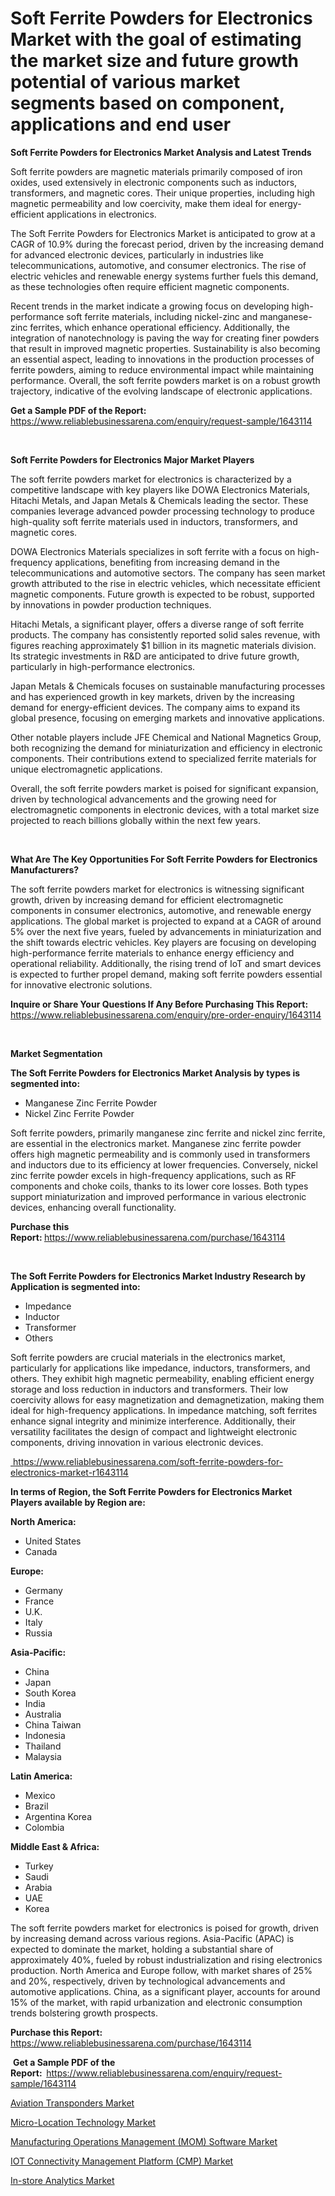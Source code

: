 <p><h1>Soft Ferrite Powders for Electronics Market with the goal of estimating the market size and future growth potential of various market segments based on component, applications and end user</h1></p><p><strong>Soft Ferrite Powders for Electronics Market Analysis and Latest Trends</strong></p>
<p><p>Soft ferrite powders are magnetic materials primarily composed of iron oxides, used extensively in electronic components such as inductors, transformers, and magnetic cores. Their unique properties, including high magnetic permeability and low coercivity, make them ideal for energy-efficient applications in electronics.</p><p>The Soft Ferrite Powders for Electronics Market is anticipated to grow at a CAGR of 10.9% during the forecast period, driven by the increasing demand for advanced electronic devices, particularly in industries like telecommunications, automotive, and consumer electronics. The rise of electric vehicles and renewable energy systems further fuels this demand, as these technologies often require efficient magnetic components. </p><p>Recent trends in the market indicate a growing focus on developing high-performance soft ferrite materials, including nickel-zinc and manganese-zinc ferrites, which enhance operational efficiency. Additionally, the integration of nanotechnology is paving the way for creating finer powders that result in improved magnetic properties. Sustainability is also becoming an essential aspect, leading to innovations in the production processes of ferrite powders, aiming to reduce environmental impact while maintaining performance. Overall, the soft ferrite powders market is on a robust growth trajectory, indicative of the evolving landscape of electronic applications.</p></p>
<p><strong>Get a Sample PDF of the Report:&nbsp;</strong> <a href="https://www.reliablebusinessarena.com/enquiry/request-sample/1643114?utm_campaign=1685&utm_medium=2&utm_source=Github&utm_content=ia&utm_term=23102024&utm_id=soft-ferrite-powders-for-electronics">https://www.reliablebusinessarena.com/enquiry/request-sample/1643114</a></p>
<p>&nbsp;</p>
<p><strong>Soft Ferrite Powders for Electronics Major Market Players</strong></p>
<p><p>The soft ferrite powders market for electronics is characterized by a competitive landscape with key players like DOWA Electronics Materials, Hitachi Metals, and Japan Metals & Chemicals leading the sector. These companies leverage advanced powder processing technology to produce high-quality soft ferrite materials used in inductors, transformers, and magnetic cores.</p><p>DOWA Electronics Materials specializes in soft ferrite with a focus on high-frequency applications, benefiting from increasing demand in the telecommunications and automotive sectors. The company has seen market growth attributed to the rise in electric vehicles, which necessitate efficient magnetic components. Future growth is expected to be robust, supported by innovations in powder production techniques.</p><p>Hitachi Metals, a significant player, offers a diverse range of soft ferrite products. The company has consistently reported solid sales revenue, with figures reaching approximately $1 billion in its magnetic materials division. Its strategic investments in R&D are anticipated to drive future growth, particularly in high-performance electronics.</p><p>Japan Metals & Chemicals focuses on sustainable manufacturing processes and has experienced growth in key markets, driven by the increasing demand for energy-efficient devices. The company aims to expand its global presence, focusing on emerging markets and innovative applications.</p><p>Other notable players include JFE Chemical and National Magnetics Group, both recognizing the demand for miniaturization and efficiency in electronic components. Their contributions extend to specialized ferrite materials for unique electromagnetic applications. </p><p>Overall, the soft ferrite powders market is poised for significant expansion, driven by technological advancements and the growing need for electromagnetic components in electronic devices, with a total market size projected to reach billions globally within the next few years.</p></p>
<p>&nbsp;</p>
<p><strong>What Are The Key Opportunities For Soft Ferrite Powders for Electronics Manufacturers?</strong></p>
<p><p>The soft ferrite powders market for electronics is witnessing significant growth, driven by increasing demand for efficient electromagnetic components in consumer electronics, automotive, and renewable energy applications. The global market is projected to expand at a CAGR of around 5% over the next five years, fueled by advancements in miniaturization and the shift towards electric vehicles. Key players are focusing on developing high-performance ferrite materials to enhance energy efficiency and operational reliability. Additionally, the rising trend of IoT and smart devices is expected to further propel demand, making soft ferrite powders essential for innovative electronic solutions.</p></p>
<p><strong>Inquire or Share Your Questions If Any Before Purchasing This Report:</strong> <a href="https://www.reliablebusinessarena.com/enquiry/pre-order-enquiry/1643114?utm_campaign=1685&utm_medium=2&utm_source=Github&utm_content=ia&utm_term=23102024&utm_id=soft-ferrite-powders-for-electronics">https://www.reliablebusinessarena.com/enquiry/pre-order-enquiry/1643114</a></p>
<p>&nbsp;</p>
<p><strong>Market Segmentation</strong></p>
<p><strong>The Soft Ferrite Powders for Electronics Market Analysis by types is segmented into:</strong></p>
<p><ul><li>Manganese Zinc Ferrite Powder</li><li>Nickel Zinc Ferrite Powder</li></ul></p>
<p><p>Soft ferrite powders, primarily manganese zinc ferrite and nickel zinc ferrite, are essential in the electronics market. Manganese zinc ferrite powder offers high magnetic permeability and is commonly used in transformers and inductors due to its efficiency at lower frequencies. Conversely, nickel zinc ferrite powder excels in high-frequency applications, such as RF components and choke coils, thanks to its lower core losses. Both types support miniaturization and improved performance in various electronic devices, enhancing overall functionality.</p></p>
<p><strong>Purchase this Report:&nbsp;</strong><a href="https://www.reliablebusinessarena.com/purchase/1643114?utm_campaign=1685&utm_medium=2&utm_source=Github&utm_content=ia&utm_term=23102024&utm_id=soft-ferrite-powders-for-electronics">https://www.reliablebusinessarena.com/purchase/1643114</a></p>
<p>&nbsp;</p>
<p><strong>The Soft Ferrite Powders for Electronics Market Industry Research by Application is segmented into:</strong></p>
<p><ul><li>Impedance</li><li>Inductor</li><li>Transformer</li><li>Others</li></ul></p>
<p><p>Soft ferrite powders are crucial materials in the electronics market, particularly for applications like impedance, inductors, transformers, and others. They exhibit high magnetic permeability, enabling efficient energy storage and loss reduction in inductors and transformers. Their low coercivity allows for easy magnetization and demagnetization, making them ideal for high-frequency applications. In impedance matching, soft ferrites enhance signal integrity and minimize interference. Additionally, their versatility facilitates the design of compact and lightweight electronic components, driving innovation in various electronic devices.</p></p>
<p><a href="https://www.reliablebusinessarena.com/soft-ferrite-powders-for-electronics-market-r1643114?utm_campaign=1685&utm_medium=2&utm_source=Github&utm_content=ia&utm_term=23102024&utm_id=soft-ferrite-powders-for-electronics">&nbsp;https://www.reliablebusinessarena.com/soft-ferrite-powders-for-electronics-market-r1643114</a></p>
<p><strong>In terms of Region, the Soft Ferrite Powders for Electronics Market Players available by Region are:</strong></p>
<p>
    <p> <strong> North America: </strong>
        <ul>
            <li>United States</li>
            <li>Canada</li>
        </ul>
        </p> 
    <p> <strong> Europe: </strong>
        <ul>
            <li>Germany</li>
            <li>France</li>
            <li>U.K.</li>
            <li>Italy</li>
            <li>Russia</li>
        </ul>
        </p> 
    <p> <strong> Asia-Pacific: </strong>
        <ul>
            <li>China</li>
            <li>Japan</li>
            <li>South Korea</li>
            <li>India</li>
            <li>Australia</li>
            <li>China Taiwan</li>
            <li>Indonesia</li>
            <li>Thailand</li>
            <li>Malaysia</li>
        </ul>
        </p> 
    <p> <strong> Latin America: </strong>
        <ul>
            <li>Mexico</li>
            <li>Brazil</li>
            <li>Argentina Korea</li>
            <li>Colombia</li>
        </ul>
        </p> 
    <p> <strong> Middle East & Africa: </strong>
        <ul>
            <li>Turkey</li>
            <li>Saudi</li>
            <li>Arabia</li>
            <li>UAE</li>
            <li>Korea</li>
        </ul>
    </p>
    </p>
<p><p>The soft ferrite powders market for electronics is poised for growth, driven by increasing demand across various regions. Asia-Pacific (APAC) is expected to dominate the market, holding a substantial share of approximately 40%, fueled by robust industrialization and rising electronics production. North America and Europe follow, with market shares of 25% and 20%, respectively, driven by technological advancements and automotive applications. China, as a significant player, accounts for around 15% of the market, with rapid urbanization and electronic consumption trends bolstering growth prospects.</p></p>
<p><strong>Purchase this Report: </strong><a href="https://www.reliablebusinessarena.com/purchase/1643114?utm_campaign=1685&utm_medium=2&utm_source=Github&utm_content=ia&utm_term=23102024&utm_id=soft-ferrite-powders-for-electronics">https://www.reliablebusinessarena.com/purchase/1643114</a></p>
<p>&nbsp;<strong>Get a Sample PDF of the Report:&nbsp;&nbsp;</strong><a href="https://www.reliablebusinessarena.com/enquiry/request-sample/1643114?utm_campaign=1685&utm_medium=2&utm_source=Github&utm_content=ia&utm_term=23102024&utm_id=soft-ferrite-powders-for-electronics">https://www.reliablebusinessarena.com/enquiry/request-sample/1643114</a></p>
<p><strong></strong></p>
<p><p><a href="https://issuu.com/reportprime-2/docs/aviation-transponders-market-size-2_57e93b4fa6bc78?utm_campaign=1685&utm_medium=2&utm_source=Github&utm_content=ia&utm_term=23102024&utm_id=soft-ferrite-powders-for-electronics">Aviation Transponders Market</a></p><p><a href="https://www.linkedin.com/pulse/global-micro-location-technology-market-product-types-applications-utp7e?utm_campaign=1685&utm_medium=2&utm_source=Github&utm_content=ia&utm_term=23102024&utm_id=soft-ferrite-powders-for-electronics">Micro-Location Technology Market</a></p><p><a href="https://www.linkedin.com/pulse/manufacturing-operations-management-mom-software-market-ovhse?utm_campaign=1685&utm_medium=2&utm_source=Github&utm_content=ia&utm_term=23102024&utm_id=soft-ferrite-powders-for-electronics">Manufacturing Operations Management (MOM) Software Market</a></p><p><a href="https://www.linkedin.com/pulse/opportunities-challenges-iot-connectivity-management-urxce?utm_campaign=1685&utm_medium=2&utm_source=Github&utm_content=ia&utm_term=23102024&utm_id=soft-ferrite-powders-for-electronics">IOT Connectivity Management Platform (CMP) Market</a></p><p><a href="https://www.linkedin.com/pulse/unveiling-market-trends-global-in-store-analytics-growth-regional-mlwve?utm_campaign=1685&utm_medium=2&utm_source=Github&utm_content=ia&utm_term=23102024&utm_id=soft-ferrite-powders-for-electronics">In-store Analytics Market</a></p></p>